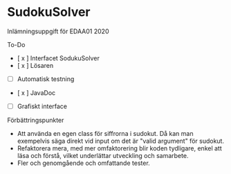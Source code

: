 # SudokuSolver

Inlämningsuppgift för EDAA01 2020

To-Do

- [ x ] Interfacet SodukuSolver
- [ x ] Lösaren
- [ ] Automatisk testning
- [ x ] JavaDoc
- [ ] Grafiskt interface

Förbättringspunkter

- Att använda en egen class för siffrorna i sudokut. Då kan man exempelvis säga direkt vid input om det är "valid argument" för sudokut.
- Refaktorera mera, med mer omfaktorering blir koden tydligare, enkel att läsa och förstå, vilket underlättar utveckling och samarbete.
- Fler och genomgående och omfattande tester.
